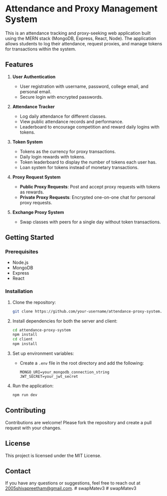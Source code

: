 # Attendance and Proxy Management System

This is an attendance tracking and proxy-seeking web application built using the MERN stack (MongoDB, Express, React, Node). The application allows students to log their attendance, request proxies, and manage tokens for transactions within the system.

## Features

1. **User Authentication**
   - User registration with username, password, college email, and personal email.
   - Secure login with encrypted passwords.

2. **Attendance Tracker**
   - Log daily attendance for different classes.
   - View public attendance records and performance.
   - Leaderboard to encourage competition and reward daily logins with tokens.

3. **Token System**
   - Tokens as the currency for proxy transactions.
   - Daily login rewards with tokens.
   - Token leaderboard to display the number of tokens each user has.
   - Loan system for tokens instead of monetary transactions.

4. **Proxy Request System**
   - **Public Proxy Requests**: Post and accept proxy requests with tokens as rewards.
   - **Private Proxy Requests**: Encrypted one-on-one chat for personal proxy requests.

5. **Exchange Proxy System**
   - Swap classes with peers for a single day without token transactions.

## Getting Started

### Prerequisites

- Node.js
- MongoDB
- Express
- React

### Installation

1. Clone the repository:
    ```bash
    git clone https://github.com/your-username/attendance-proxy-system.git
    ```

2. Install dependencies for both the server and client:
    ```bash
    cd attendance-proxy-system
    npm install
    cd client
    npm install
    ```

3. Set up environment variables:
    - Create a `.env` file in the root directory and add the following:
        ```env
        MONGO_URI=your_mongodb_connection_string
        JWT_SECRET=your_jwt_secret
        ```

4. Run the application:
    ```bash
    npm run dev
    ```


## Contributing

Contributions are welcome! Please fork the repository and create a pull request with your changes.

## License

This project is licensed under the MIT License.

## Contact

If you have any questions or suggestions, feel free to reach out at 2005shivapreetham@gmail.com.
#   s w a p M a t e v 3 
 
 #   s w a p M a t e v 3 
 
 
